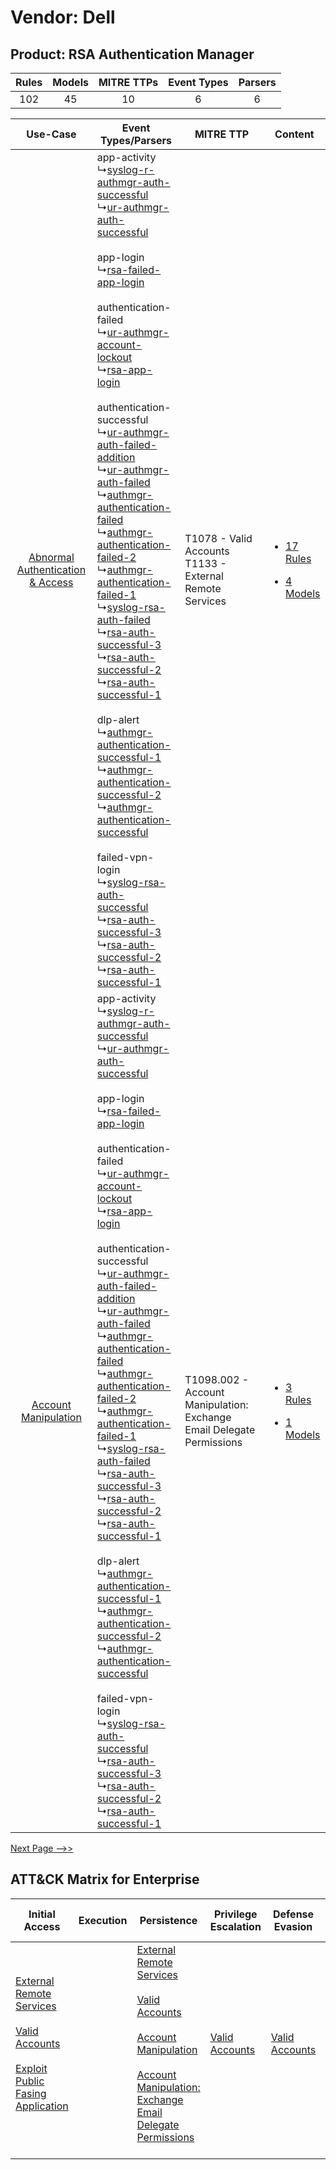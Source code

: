 Vendor: Dell
============
Product: RSA Authentication Manager
-----------------------------------
| Rules | Models | MITRE TTPs | Event Types | Parsers |
|:-----:|:------:|:----------:|:-----------:|:-------:|
|  102  |   45   |     10     |      6      |    6    |

|    Use-Case    | Event Types/Parsers    | MITRE TTP    | Content    |
|:----:| ---- | ---- | ---- |
| [Abnormal Authentication & Access](../../../UseCases/uc_abnormal_authentication_&_access.md) |  app-activity<br> ↳[syslog-r-authmgr-auth-successful](Ps/pC_syslograuthmgrauthsuccessful.md)<br> ↳[ur-authmgr-auth-successful](Ps/pC_urauthmgrauthsuccessful.md)<br><br> app-login<br> ↳[rsa-failed-app-login](Ps/pC_rsafailedapplogin.md)<br><br> authentication-failed<br> ↳[ur-authmgr-account-lockout](Ps/pC_urauthmgraccountlockout.md)<br> ↳[rsa-app-login](Ps/pC_rsaapplogin.md)<br><br> authentication-successful<br> ↳[ur-authmgr-auth-failed-addition](Ps/pC_urauthmgrauthfailedaddition.md)<br> ↳[ur-authmgr-auth-failed](Ps/pC_urauthmgrauthfailed.md)<br> ↳[authmgr-authentication-failed](Ps/pC_authmgrauthenticationfailed.md)<br> ↳[authmgr-authentication-failed-2](Ps/pC_authmgrauthenticationfailed2.md)<br> ↳[authmgr-authentication-failed-1](Ps/pC_authmgrauthenticationfailed1.md)<br> ↳[syslog-rsa-auth-failed](Ps/pC_syslogrsaauthfailed.md)<br> ↳[rsa-auth-successful-3](Ps/pC_rsaauthsuccessful3.md)<br> ↳[rsa-auth-successful-2](Ps/pC_rsaauthsuccessful2.md)<br> ↳[rsa-auth-successful-1](Ps/pC_rsaauthsuccessful1.md)<br><br> dlp-alert<br> ↳[authmgr-authentication-successful-1](Ps/pC_authmgrauthenticationsuccessful1.md)<br> ↳[authmgr-authentication-successful-2](Ps/pC_authmgrauthenticationsuccessful2.md)<br> ↳[authmgr-authentication-successful](Ps/pC_authmgrauthenticationsuccessful.md)<br><br> failed-vpn-login<br> ↳[syslog-rsa-auth-successful](Ps/pC_syslogrsaauthsuccessful.md)<br> ↳[rsa-auth-successful-3](Ps/pC_rsaauthsuccessful3.md)<br> ↳[rsa-auth-successful-2](Ps/pC_rsaauthsuccessful2.md)<br> ↳[rsa-auth-successful-1](Ps/pC_rsaauthsuccessful1.md)<br> | T1078 - Valid Accounts<br>T1133 - External Remote Services<br>    | [<ul><li>17 Rules</li></ul><ul><li>4 Models</li></ul>](RM/r_m_dell_rsa_authentication_manager_Abnormal_Authentication_&_Access.md) |
|    [Account Manipulation](../../../UseCases/uc_account_manipulation.md)    |  app-activity<br> ↳[syslog-r-authmgr-auth-successful](Ps/pC_syslograuthmgrauthsuccessful.md)<br> ↳[ur-authmgr-auth-successful](Ps/pC_urauthmgrauthsuccessful.md)<br><br> app-login<br> ↳[rsa-failed-app-login](Ps/pC_rsafailedapplogin.md)<br><br> authentication-failed<br> ↳[ur-authmgr-account-lockout](Ps/pC_urauthmgraccountlockout.md)<br> ↳[rsa-app-login](Ps/pC_rsaapplogin.md)<br><br> authentication-successful<br> ↳[ur-authmgr-auth-failed-addition](Ps/pC_urauthmgrauthfailedaddition.md)<br> ↳[ur-authmgr-auth-failed](Ps/pC_urauthmgrauthfailed.md)<br> ↳[authmgr-authentication-failed](Ps/pC_authmgrauthenticationfailed.md)<br> ↳[authmgr-authentication-failed-2](Ps/pC_authmgrauthenticationfailed2.md)<br> ↳[authmgr-authentication-failed-1](Ps/pC_authmgrauthenticationfailed1.md)<br> ↳[syslog-rsa-auth-failed](Ps/pC_syslogrsaauthfailed.md)<br> ↳[rsa-auth-successful-3](Ps/pC_rsaauthsuccessful3.md)<br> ↳[rsa-auth-successful-2](Ps/pC_rsaauthsuccessful2.md)<br> ↳[rsa-auth-successful-1](Ps/pC_rsaauthsuccessful1.md)<br><br> dlp-alert<br> ↳[authmgr-authentication-successful-1](Ps/pC_authmgrauthenticationsuccessful1.md)<br> ↳[authmgr-authentication-successful-2](Ps/pC_authmgrauthenticationsuccessful2.md)<br> ↳[authmgr-authentication-successful](Ps/pC_authmgrauthenticationsuccessful.md)<br><br> failed-vpn-login<br> ↳[syslog-rsa-auth-successful](Ps/pC_syslogrsaauthsuccessful.md)<br> ↳[rsa-auth-successful-3](Ps/pC_rsaauthsuccessful3.md)<br> ↳[rsa-auth-successful-2](Ps/pC_rsaauthsuccessful2.md)<br> ↳[rsa-auth-successful-1](Ps/pC_rsaauthsuccessful1.md)<br> | T1098.002 - Account Manipulation: Exchange Email Delegate Permissions<br> | [<ul><li>3 Rules</li></ul><ul><li>1 Models</li></ul>](RM/r_m_dell_rsa_authentication_manager_Account_Manipulation.md)    |
[Next Page -->>](2_ds_dell_rsa_authentication_manager.md)

ATT&CK Matrix for Enterprise
----------------------------
| Initial Access                                                                                                                                                                                                                         | Execution | Persistence                                                                                                                                                                                                                                                                                                                                 | Privilege Escalation                                                | Defense Evasion                                                     | Credential Access | Discovery | Lateral Movement | Collection                                                                                                                                                            | Command and Control                                                                                                                                                                                                      | Exfiltration                                                                | Impact |
| -------------------------------------------------------------------------------------------------------------------------------------------------------------------------------------------------------------------------------------- | --------- | ------------------------------------------------------------------------------------------------------------------------------------------------------------------------------------------------------------------------------------------------------------------------------------------------------------------------------------------- | ------------------------------------------------------------------- | ------------------------------------------------------------------- | ----------------- | --------- | ---------------- | --------------------------------------------------------------------------------------------------------------------------------------------------------------------- | ------------------------------------------------------------------------------------------------------------------------------------------------------------------------------------------------------------------------ | --------------------------------------------------------------------------- | ------ |
| [External Remote Services](https://attack.mitre.org/techniques/T1133)<br><br>[Valid Accounts](https://attack.mitre.org/techniques/T1078)<br><br>[Exploit Public Fasing Application](https://attack.mitre.org/techniques/T1190)<br><br> |           | [External Remote Services](https://attack.mitre.org/techniques/T1133)<br><br>[Valid Accounts](https://attack.mitre.org/techniques/T1078)<br><br>[Account Manipulation](https://attack.mitre.org/techniques/T1098)<br><br>[Account Manipulation: Exchange Email Delegate Permissions](https://attack.mitre.org/techniques/T1098/002)<br><br> | [Valid Accounts](https://attack.mitre.org/techniques/T1078)<br><br> | [Valid Accounts](https://attack.mitre.org/techniques/T1078)<br><br> |                   |           |                  | [Email Collection](https://attack.mitre.org/techniques/T1114)<br><br>[Email Collection: Email Forwarding Rule](https://attack.mitre.org/techniques/T1114/003)<br><br> | [Proxy: Multi-hop Proxy](https://attack.mitre.org/techniques/T1090/003)<br><br>[Application Layer Protocol](https://attack.mitre.org/techniques/T1071)<br><br>[Proxy](https://attack.mitre.org/techniques/T1090)<br><br> | [Automated Exfiltration](https://attack.mitre.org/techniques/T1020)<br><br> |        |